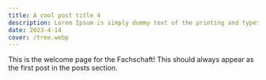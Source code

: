 ```yaml
---
title: A cool post title 4
description: Lorem Ipsum is simply dummy text of the printing and typesetting industry. Lorem Ipsum has been the industry's standard dummy text ever since the 1500s, when an unknown printer took a galley of type and scrambled
date: 2023-4-14
cover: /tree.webp
---
```


This is the welcome page for the Fachschaft! This should always appear as the first post in the posts section.
